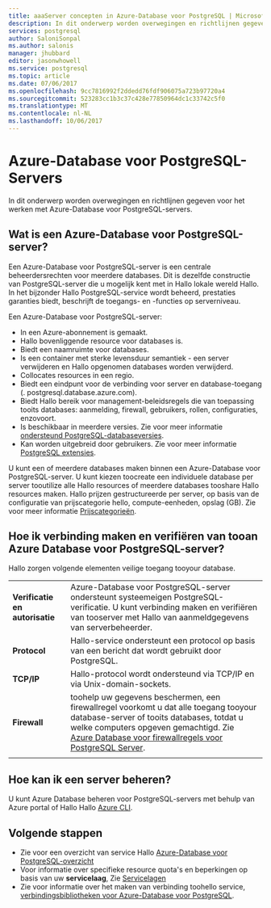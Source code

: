 ```yaml
---
title: aaaServer concepten in Azure-Database voor PostgreSQL | Microsoft Docs
description: In dit onderwerp worden overwegingen en richtlijnen gegeven voor het werken met Azure-Database voor PostgreSQL-servers.
services: postgresql
author: SaloniSonpal
ms.author: salonis
manager: jhubbard
editor: jasonwhowell
ms.service: postgresql
ms.topic: article
ms.date: 07/06/2017
ms.openlocfilehash: 9cc7816992f2ddedd76fdf906075a723b97720a4
ms.sourcegitcommit: 523283cc1b3c37c428e77850964dc1c33742c5f0
ms.translationtype: MT
ms.contentlocale: nl-NL
ms.lasthandoff: 10/06/2017
---
```

# <a name="azure-database-for-postgresql-servers"></a>Azure-Database voor PostgreSQL-Servers
In dit onderwerp worden overwegingen en richtlijnen gegeven voor het werken met Azure-Database voor PostgreSQL-servers.

## <a name="what-is-an-azure-database-for-postgresql-server"></a>Wat is een Azure-Database voor PostgreSQL-server?
Een Azure-Database voor PostgreSQL-server is een centrale beheerdersrechten voor meerdere databases. Dit is dezelfde constructie van PostgreSQL-server die u mogelijk kent met in Hallo lokale wereld Hallo. In het bijzonder Hallo PostgreSQL-service wordt beheerd, prestaties garanties biedt, beschrijft de toegangs- en -functies op serverniveau.

Een Azure-Database voor PostgreSQL-server:

- In een Azure-abonnement is gemaakt.
- Hallo bovenliggende resource voor databases is.
- Biedt een naamruimte voor databases.
- Is een container met sterke levensduur semantiek - een server verwijderen en Hallo opgenomen databases worden verwijderd.
- Collocates resources in een regio.
- Biedt een eindpunt voor de verbinding voor server en database-toegang (. postgresql.database.azure.com).
- Biedt Hallo bereik voor management-beleidsregels die van toepassing tooits databases: aanmelding, firewall, gebruikers, rollen, configuraties, enzovoort.
- Is beschikbaar in meerdere versies. Zie voor meer informatie [ondersteund PostgreSQL-databaseversies](concepts-supported-versions.md).
- Kan worden uitgebreid door gebruikers. Zie voor meer informatie [PostgreSQL extensies](concepts-extensions.md).

U kunt een of meerdere databases maken binnen een Azure-Database voor PostgreSQL-server. U kunt kiezen toocreate een individuele database per server tooutilize alle Hallo resources of meerdere databases tooshare Hallo resources maken. Hallo prijzen gestructureerde per server, op basis van de configuratie van prijscategorie hello, compute-eenheden, opslag (GB). Zie voor meer informatie [Prijscategorieën](./concepts-service-tiers.md).

## <a name="how-do-i-connect-and-authenticate-tooan-azure-database-for-postgresql-server"></a>Hoe ik verbinding maken en verifiëren van tooan Azure Database voor PostgreSQL-server?
Hallo zorgen volgende elementen veilige toegang tooyour database.

|||
| :-- | :-- |
| **Verificatie en autorisatie** | Azure-Database voor PostgreSQL-server ondersteunt systeemeigen PostgreSQL-verificatie. U kunt verbinding maken en verifiëren van tooserver met Hallo van aanmeldgegevens van serverbeheerder. |
| **Protocol** | Hallo-service ondersteunt een protocol op basis van een bericht dat wordt gebruikt door PostgreSQL. |
| **TCP/IP** | Hallo-protocol wordt ondersteund via TCP/IP en via Unix-domain-sockets. |
| **Firewall** | toohelp uw gegevens beschermen, een firewallregel voorkomt u dat alle toegang tooyour database-server of tooits databases, totdat u welke computers opgeven gemachtigd. Zie [Azure Database voor firewallregels voor PostgreSQL Server](concepts-firewall-rules.md). |
|||

## <a name="how-do-i-manage-a-server"></a>Hoe kan ik een server beheren?
U kunt Azure Database beheren voor PostgreSQL-servers met behulp van Azure portal of Hallo Hallo [Azure CLI](/cli/azure/postgres).

## <a name="next-steps"></a>Volgende stappen
- Zie voor een overzicht van service Hallo [Azure-Database voor PostgreSQL-overzicht](overview.md)
- Voor informatie over specifieke resource quota's en beperkingen op basis van uw **servicelaag**, Zie [Servicelagen](concepts-service-tiers.md)
- Zie voor informatie over het maken van verbinding toohello service, [verbindingsbibliotheken voor Azure-Database voor PostgreSQL](concepts-connection-libraries.md).
